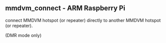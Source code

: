mmdvm_connect - ARM Raspberry Pi
--------------------------------------
connect MMDVM hotspot (or repeater) directly to another MMDVM hotspot (or repeater).

(DMR mode only)


